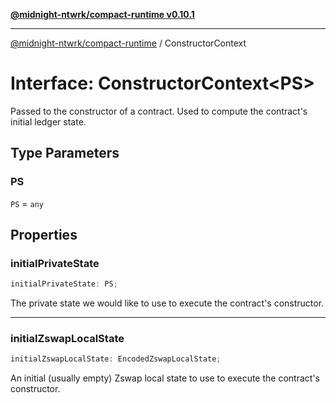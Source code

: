 [**@midnight-ntwrk/compact-runtime v0.10.1**](../README.md)

***

[@midnight-ntwrk/compact-runtime](../globals.md) / ConstructorContext

# Interface: ConstructorContext\<PS\>

Passed to the constructor of a contract. Used to compute the contract's initial ledger state.

## Type Parameters

### PS

`PS` = `any`

## Properties

### initialPrivateState

```ts
initialPrivateState: PS;
```

The private state we would like to use to execute the contract's constructor.

***

### initialZswapLocalState

```ts
initialZswapLocalState: EncodedZswapLocalState;
```

An initial (usually empty) Zswap local state to use to execute the contract's constructor.
